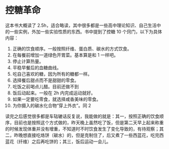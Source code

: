 # 控糖革命


这本书大概读了 2.5h，适合略读，其中很多都是一些高中理论知识、自己生活中的一些实例，外加一些实验性质的东西。书中提到了控糖 10 个窍门，以下为具体内容：

1. 正确的饮食顺序。一般按照纤维、蛋白质、碳水的方式饮食。
2. 在每餐前增加一道绿色开胃菜。基本算是和 1 一样吧。
3. 停止计算热量。
4. 平稳早餐后的血糖曲线。
5. 吃自己喜欢的糖，因为所有的糖都一样。
6. 选择餐后甜点而不是甜甜的零食。
7. 吃饭之前喝点儿醋。目前还做不到
8. 饭后动起来。一般在 2h 内完成运动就好。
9. 如果一定要吃零食，就选择咸香美味的零食。
10. 为你摄入的碳水化合物“穿上外衣”。同 2

读完之后感觉很多都是车轱辘话反复说，我能做的就是：其一，按照正确的饮食顺序，目前也是按照这个方式做的，昨天晚上虽然吃了饭，但是第二天早上起来称重的时候发现体重并没有增重，不知道时不时饮食发生了变化导致的，有待观察；其二，昨晚想直接吃烙饼（碳水）的，但是克制住了，后又煮了一些西蓝花，吃完西蓝花（纤维）之后再吃饼的；其三，饭后运动一会儿。
